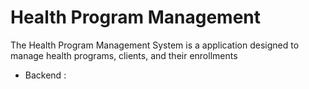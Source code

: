 # Health Program Management

The Health Program Management System is a application designed to manage health programs, clients, and their enrollments

- Backend :

